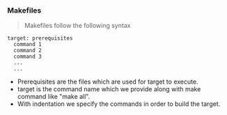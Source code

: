 ### Makefiles
> Makefiles follow the following syntax
```
target: prerequisites
  command 1
  command 2
  command 3
  ...
  ...
```

- Prerequisites are the files which are used for target to execute.
- target is the command name which we provide along with make command like "make all".
- With indentation we specify the commands in order to build the target.
